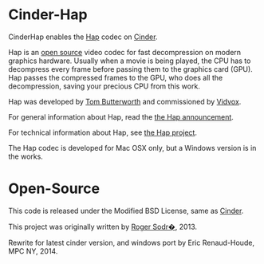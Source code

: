Cinder-Hap
==========

CinderHap enables the [Hap](http://vdmx.vidvox.net/blog/hap) codec on [Cinder](http://github.com/cinder/Cinder).

Hap is an [open source](https://github.com/Vidvox) video codec for fast decompression on modern graphics hardware.
Usually when a movie is being played, the CPU has to decompress every frame before passing them to the graphics card (GPU).
Hap passes the compressed frames to the GPU, who does all the decompression, saving your precious CPU from this work.

Hap was developed by [Tom Butterworth](https://twitter.com/bang_noise) and commissioned by [Vidvox](http://vidvox.net/).

For general information about Hap, read the [the Hap announcement](http://vdmx.vidvox.net/blog/hap).

For technical information about Hap, see [the Hap project](http://github.com/vidvox/hap).

The Hap codec is developed for Mac OSX only, but a Windows version is in the works.


Open-Source
===========

This code is released under the Modified BSD License, same as [Cinder](http://libcinder.org/).

This project was originally written by [Roger Sodr�](http://www.studioavante.com/), 2013.

Rewrite for latest cinder version, and windows port by Eric Renaud-Houde, MPC NY, 2014.
